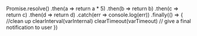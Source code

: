 Promise.resolve()
    .then(a => return a * 5)
    .then(b => return b)
    .then(c => return c)
    .then(d => return d)
    .catch(err => console.log(err))
    .finally(() => {
    //clean up
    clearInterval(varInternal)
    clearTimeout(varTimeout)
    // give a final notification to user
})
